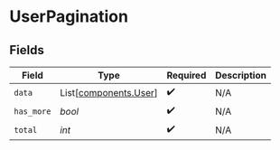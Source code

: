 # UserPagination


## Fields

| Field                                                    | Type                                                     | Required                                                 | Description                                              |
| -------------------------------------------------------- | -------------------------------------------------------- | -------------------------------------------------------- | -------------------------------------------------------- |
| `data`                                                   | List[[components.User](../../models/components/user.md)] | :heavy_check_mark:                                       | N/A                                                      |
| `has_more`                                               | *bool*                                                   | :heavy_check_mark:                                       | N/A                                                      |
| `total`                                                  | *int*                                                    | :heavy_check_mark:                                       | N/A                                                      |